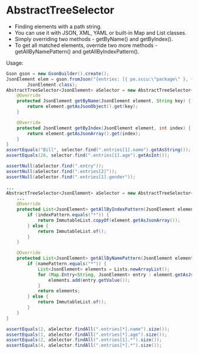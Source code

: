 AbstractTreeSelector
=====

* Finding elements with a path string.
* You can use it with JSON, XML, YAML or built-in Map and List classes.
* Simply overriding two methods - getByName() and getByIndex().
* To get all matched elements, override two more methods - getAllByNamePattern() and getAllByIndexPattern().

Usage:
```java
Gson gson = new GsonBuilder().create();
JsonElement elem = gson.fromJson("{entries: [{ pe.sccu:\"package\" }, {name:\"Bill\", age:26}]}",
        JsonElement.class);
AbstractTreeSelector<JsonElement> aSelector = new AbstractTreeSelector<JsonElement>() {
    @Override
    protected JsonElement getByName(JsonElement element, String key) {
        return element.getAsJsonObject().get(key);
    }

    @Override
    protected JsonElement getByIndex(JsonElement element, int index) {
        return element.getAsJsonArray().get(index);
    }
}
assertEquals("Bill", selector.find(".entries[1].name").getAsString());
assertEquals(26, selector.find(".entries[1].age").getAsInt());

assertNull(aSelector.find(".entry"));
assertNull(aSelector.find(".entries[2]"));
assertNull(aSelector.find(".entries[1].gender"));
```

```java
...
AbstractTreeSelector<JsonElement> aSelector = new AbstractTreeSelector<JsonElement>() {
    ...
    @Override
    protected List<JsonElement> getAllByIndexPattern(JsonElement element, String indexPattern) {
        if (indexPattern.equals("*")) {
            return ImmutableList.copyOf(element.getAsJsonArray());
        } else {
            return ImmutableList.of();
        }
    }

    @Override
    protected List<JsonElement> getAllByNamePattern(JsonElement element, String namePattern) {
        if (namePattern.equals("*")) {
            List<JsonElement> elements = Lists.newArrayList();
            for (Map.Entry<String, JsonElement> entry : element.getAsJsonObject().entrySet()) {
                elements.add(entry.getValue());
            }
            return elements;
        } else {
            return ImmutableList.of();
        }
    }
}

assertEquals(2, aSelector.findAll(".entries[*].name").size());
assertEquals(1, aSelector.findAll(".entries[*].age").size());
assertEquals(2, aSelector.findAll(".entries[1].*").size());
assertEquals(4, aSelector.findAll(".entries[*].*").size());
```
